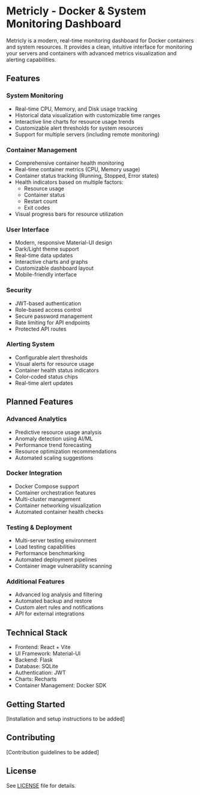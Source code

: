 # Metricly - Docker & System Monitoring Dashboard

Metricly is a modern, real-time monitoring dashboard for Docker containers and system resources. It provides a clean, intuitive interface for monitoring your servers and containers with advanced metrics visualization and alerting capabilities.

## Features

### System Monitoring

- Real-time CPU, Memory, and Disk usage tracking
- Historical data visualization with customizable time ranges
- Interactive line charts for resource usage trends
- Customizable alert thresholds for system resources
- Support for multiple servers (including remote monitoring)

### Container Management

- Comprehensive container health monitoring
- Real-time container metrics (CPU, Memory usage)
- Container status tracking (Running, Stopped, Error states)
- Health indicators based on multiple factors:
  - Resource usage
  - Container status
  - Restart count
  - Exit codes
- Visual progress bars for resource utilization

### User Interface

- Modern, responsive Material-UI design
- Dark/Light theme support
- Real-time data updates
- Interactive charts and graphs
- Customizable dashboard layout
- Mobile-friendly interface

### Security

- JWT-based authentication
- Role-based access control
- Secure password management
- Rate limiting for API endpoints
- Protected API routes

### Alerting System

- Configurable alert thresholds
- Visual alerts for resource usage
- Container health status indicators
- Color-coded status chips
- Real-time alert updates

## Planned Features

### Advanced Analytics

- Predictive resource usage analysis
- Anomaly detection using AI/ML
- Performance trend forecasting
- Resource optimization recommendations
- Automated scaling suggestions

### Docker Integration

- Docker Compose support
- Container orchestration features
- Multi-cluster management
- Container networking visualization
- Automated container health checks

### Testing & Deployment

- Multi-server testing environment
- Load testing capabilities
- Performance benchmarking
- Automated deployment pipelines
- Container image vulnerability scanning

### Additional Features

- Advanced log analysis and filtering
- Automated backup and restore
- Custom alert rules and notifications
- API for external integrations

## Technical Stack

- Frontend: React + Vite
- UI Framework: Material-UI
- Backend: Flask
- Database: SQLite
- Authentication: JWT
- Charts: Recharts
- Container Management: Docker SDK

## Getting Started

[Installation and setup instructions to be added]

## Contributing

[Contribution guidelines to be added]

## License

See [LICENSE](../LICENSE) file for details.
